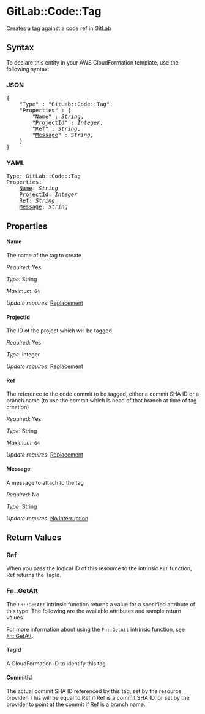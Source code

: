 # GitLab::Code::Tag

Creates a tag against a code ref in GitLab

## Syntax

To declare this entity in your AWS CloudFormation template, use the following syntax:

### JSON

<pre>
{
    "Type" : "GitLab::Code::Tag",
    "Properties" : {
        "<a href="#name" title="Name">Name</a>" : <i>String</i>,
        "<a href="#projectid" title="ProjectId">ProjectId</a>" : <i>Integer</i>,
        "<a href="#ref" title="Ref">Ref</a>" : <i>String</i>,
        "<a href="#message" title="Message">Message</a>" : <i>String</i>,
    }
}
</pre>

### YAML

<pre>
Type: GitLab::Code::Tag
Properties:
    <a href="#name" title="Name">Name</a>: <i>String</i>
    <a href="#projectid" title="ProjectId">ProjectId</a>: <i>Integer</i>
    <a href="#ref" title="Ref">Ref</a>: <i>String</i>
    <a href="#message" title="Message">Message</a>: <i>String</i>
</pre>

## Properties

#### Name

The name of the tag to create

_Required_: Yes

_Type_: String

_Maximum_: <code>64</code>

_Update requires_: [Replacement](https://docs.aws.amazon.com/AWSCloudFormation/latest/UserGuide/using-cfn-updating-stacks-update-behaviors.html#update-replacement)

#### ProjectId

The ID of the project which will be tagged

_Required_: Yes

_Type_: Integer

_Update requires_: [Replacement](https://docs.aws.amazon.com/AWSCloudFormation/latest/UserGuide/using-cfn-updating-stacks-update-behaviors.html#update-replacement)

#### Ref

The reference to the code commit to be tagged, either a commit SHA ID or a branch name (to use the commit which is head of that branch at time of tag creation)

_Required_: Yes

_Type_: String

_Maximum_: <code>64</code>

_Update requires_: [Replacement](https://docs.aws.amazon.com/AWSCloudFormation/latest/UserGuide/using-cfn-updating-stacks-update-behaviors.html#update-replacement)

#### Message

A message to attach to the tag

_Required_: No

_Type_: String

_Update requires_: [No interruption](https://docs.aws.amazon.com/AWSCloudFormation/latest/UserGuide/using-cfn-updating-stacks-update-behaviors.html#update-no-interrupt)

## Return Values

### Ref

When you pass the logical ID of this resource to the intrinsic `Ref` function, Ref returns the TagId.

### Fn::GetAtt

The `Fn::GetAtt` intrinsic function returns a value for a specified attribute of this type. The following are the available attributes and sample return values.

For more information about using the `Fn::GetAtt` intrinsic function, see [Fn::GetAtt](https://docs.aws.amazon.com/AWSCloudFormation/latest/UserGuide/intrinsic-function-reference-getatt.html).

#### TagId

A CloudFormation ID to identify this tag

#### CommitId

The actual commit SHA ID referenced by this tag, set by the resource provider. This will be equal to Ref if Ref is a commit SHA ID, or set by the provider to point at the commit if Ref is a branch name.

